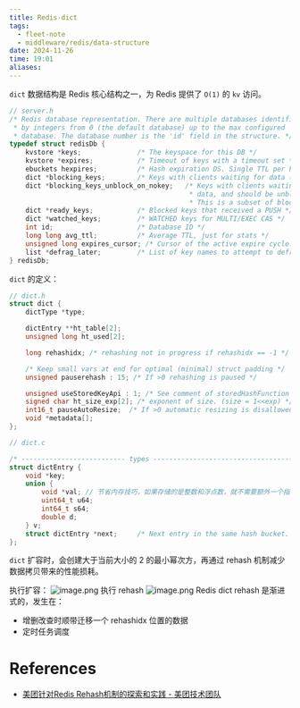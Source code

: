 ```yaml
---
title: Redis-dict
tags:
  - fleet-note
  - middleware/redis/data-structure
date: 2024-11-26
time: 19:01
aliases:
---
```



`dict` 数据结构是 Redis 核心结构之一，为 Redis 提供了 `O(1)` 的 `kv` 访问。

```c
// server.h
/* Redis database representation. There are multiple databases identified
 * by integers from 0 (the default database) up to the max configured
 * database. The database number is the 'id' field in the structure. */
typedef struct redisDb {
    kvstore *keys;              /* The keyspace for this DB */
    kvstore *expires;           /* Timeout of keys with a timeout set */
    ebuckets hexpires;          /* Hash expiration DS. Single TTL per hash (of next min field to expire) */
    dict *blocking_keys;        /* Keys with clients waiting for data (BLPOP)*/
    dict *blocking_keys_unblock_on_nokey;   /* Keys with clients waiting for
                                             * data, and should be unblocked if key is deleted (XREADEDGROUP).
                                             * This is a subset of blocking_keys*/
    dict *ready_keys;           /* Blocked keys that received a PUSH */
    dict *watched_keys;         /* WATCHED keys for MULTI/EXEC CAS */
    int id;                     /* Database ID */
    long long avg_ttl;          /* Average TTL, just for stats */
    unsigned long expires_cursor; /* Cursor of the active expire cycle. */
    list *defrag_later;         /* List of key names to attempt to defrag one by one, gradually. */
} redisDb;
```

`dict` 的定义：
```c
// dict.h
struct dict {
    dictType *type;

    dictEntry **ht_table[2];
    unsigned long ht_used[2];

    long rehashidx; /* rehashing not in progress if rehashidx == -1 */

    /* Keep small vars at end for optimal (minimal) struct padding */
    unsigned pauserehash : 15; /* If >0 rehashing is paused */

    unsigned useStoredKeyApi : 1; /* See comment of storedHashFunction above */
    signed char ht_size_exp[2]; /* exponent of size. (size = 1<<exp) */
    int16_t pauseAutoResize;  /* If >0 automatic resizing is disallowed (<0 indicates coding error) */
    void *metadata[];
};

// dict.c

/* -------------------------- types ----------------------------------------- */
struct dictEntry {
    void *key;
    union {
        void *val; // 节省内存技巧，如果存储的是整数和浮点数，就不需要额外一个指针了
        uint64_t u64;
        int64_t s64;
        double d;
    } v;
    struct dictEntry *next;     /* Next entry in the same hash bucket. */
};
```


`dict` 扩容时，会创建大于当前大小的 2 的最小幂次方，再通过 rehash 机制减少数据拷贝带来的性能损耗。

执行扩容：
![image.png](https://images.hnzhrh.com/note/20241126200841.png)
执行 rehash
![image.png](https://images.hnzhrh.com/note/20241126201227.png)
Redis dict rehash 是渐进式的，发生在：
* 增删改查时顺带迁移一个 rehashidx 位置的数据
* 定时任务调度
# References
* [美团针对Redis Rehash机制的探索和实践 - 美团技术团队](https://tech.meituan.com/2018/07/27/redis-rehash-practice-optimization.html)


